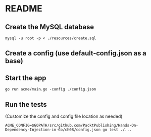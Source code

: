 # README

## Create the MySQL database

`mysql -u root -p < ./resources/create.sql`

## Create a config (use default-config.json as a base)

## Start the app

`go run acme/main.go -config ./config.json`

## Run the tests
(Customize the config and config file location as needed)

`ACME_CONFIG=$GOPATH/src/github.com/PacktPublishing/Hands-On-Dependency-Injection-in-Go/ch08/config.json go test ./...`